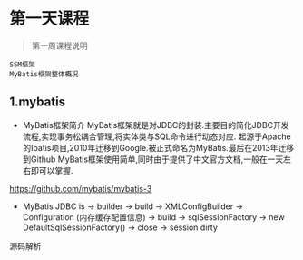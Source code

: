# 第一天课程

> 第一周课程说明
```
SSM框架
MyBatis框架整体概况
```

## 1.mybatis

- MyBatis框架简介
MyBatis框架就是对JDBC的封装.主要目的简化JDBC开发流程,实现事务松耦合管理,将实体类与SQL命令进行动态对应.
起源于Apache的Ibatis项目,2010年迁移到Google.被正式命名为MyBatis.最后在2013年迁移到Github
MyBatis框架使用简单,同时由于提供了中文官方文档,一般在一天左右即可以掌握.

https://github.com/mybatis/mybatis-3

- MyBatis JDBC
is -> builder -> build -> XMLConfigBuilder -> Configuration (内存缓存配置信息)
-> build -> sqlSessionFactory -> new DefaultSqlSessionFactory() -> close
-> session
dirty

源码解析